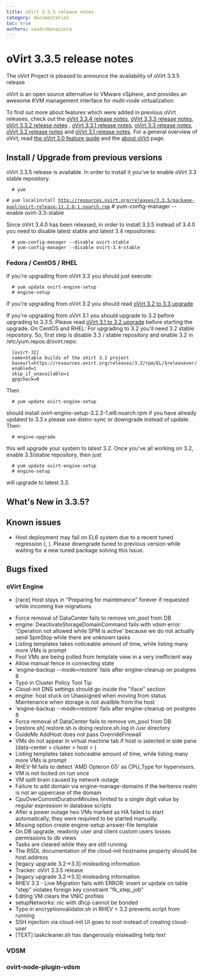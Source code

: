 ```yaml
---
title: oVirt 3.3.5 release notes
category: documentation
toc: true
authors: sandrobonazzola
---
```


# oVirt 3.3.5 release notes

The oVirt Project is pleased to announce the availability of oVirt 3.3.5 release

oVirt is an open source alternative to VMware vSphere, and provides an awesome KVM management interface for multi-node virtualization.

To find out more about features which were added in previous oVirt releases, check out the [oVirt 3.3.4 release notes](/develop/release-management/releases/3.3.4/), [oVirt 3.3.3 release notes](/develop/release-management/releases/3.3.3/), [oVirt 3.3.2 release notes](/develop/release-management/releases/3.3.2/) , [oVirt 3.3.1 release notes](/develop/release-management/releases/3.3.1/), [oVirt 3.3 release notes](/develop/release-management/releases/3.3/), [oVirt 3.2 release notes](/develop/release-management/releases/3.2/) and [oVirt 3.1 release notes](/develop/release-management/releases/3.1/). For a general overview of oVirt, read [the oVirt 3.0 feature guide](/develop/release-management/releases/3.0/feature-guide/) and the [about oVirt](/community/about.html) page.

## Install / Upgrade from previous versions

oVirt 3.3.5 release is available. In order to install it you've to enable oVirt 3.3 stable repository.

      # yum 
`# yum localinstall `[`http://resources.ovirt.org/releases/3.3.5/package-pool/ovirt-release-11.2.0-1.noarch.rpm`](http://resources.ovirt.org/releases/3.3.5/package-pool/ovirt-release-11.2.0-1.noarch.rpm)
      # yum-config-manager --enable ovirt-3.3-stable

Since oVirt 3.4.0 has been released, in order to install 3.3.5 instead of 3.4.0 you need to disable latest stable and latest 3.4 repositories:

      # yum-config-manager --disable ovirt-stable
      # yum-config-manager --disable ovirt-3.4-stable

### Fedora / CentOS / RHEL

If you're upgrading from oVirt 3.3 you should just execute:

      # yum update ovirt-engine-setup
      # engine-setup

If you're upgrading from oVirt 3.2 you should read [oVirt 3.2 to 3.3 upgrade](/develop/release-management/releases/3.2/to-3.3-upgrade/)

If you're upgrading from oVirt 3.1 you should upgrade to 3.2 before upgrading to 3.3.5. Please read [oVirt 3.1 to 3.2 upgrade](/develop/release-management/releases/3.1/to-3.2-upgrade/) before starting the upgrade.
On CentOS and RHEL: For upgrading to 3.2 you'll need 3.2 stable repository.
So, first step is disable 3.3 / stable repository and enable 3.2 in /etc/yum.repos.d/ovirt.repo:

      [ovirt-32]
      name=Stable builds of the oVirt 3.2 project
      baseurl=https://resources.ovirt.org/releases/3.2/rpm/EL/$releasever/
      enabled=1
      skip_if_unavailable=1
      gpgcheck=0

Then

      # yum update ovirt-engine-setup

should install ovirt-engine-setup-3.2.3-1.el6.noarch.rpm
if you have already updated to 3.3.x please use distro-sync or downgrade instead of update.
Then:

      # engine-upgrade

this will upgrade your system to latest 3.2.
Once you've all working on 3.2, enable 3.3/stable repository, then just

      # yum update ovirt-engine-setup
      # engine-setup

will upgrade to latest 3.3.

## What's New in 3.3.5?

## Known issues

*   Host deployment may fail on EL6 system due to a recent tuned regression (, ). Please downgrade tuned to previous version while waiting for a new tuned package solving this issue.

## Bugs fixed

### oVirt Engine

* [race] Host stays in "Preparing for maintenance" forever if requested while incoming live migrations
 - Force removal of DataCenter fails to remove vm_pool from DB
 - engine: DeactivateStorageDomainCommand fails with vdsm error: 'Operation not allowed while SPM is active' because we do not actually send SpmStop while there are unknown tasks
 - Listing templates takes noticeable amount of time, while listing many more VMs is prompt
 - Pool VMs are being pulled from template view in a very inefficient way
 - Allow manual fence in connecting state
 - 'engine-backup --mode=restore' fails after engine-cleanup on postgres 8
 - Typo in Cluster Policy Tool Tip
 - Cloud-init DNS settings should go inside the "iface" section
 - engine: host stuck on Unassigned when moving from status Maintenance when storage is not availble from the host
 - 'engine-backup --mode=restore' fails after engine-cleanup on postgres 8
 - Force removal of DataCenter fails to remove vm_pool from DB
 - [restore.sh] restore.sh is doing restore.sh.log in /usr directory
 - GuideMe AddHost does not pass OverrideFirewall
 - VMs do not appear in virtual machine tab if host is selected in side pane (data-center > cluster > host > )
 - Listing templates takes noticeable amount of time, while listing many more VMs is prompt
 - RHEV-M fails to detect 'AMD Opteron G5' as CPU_Type for hypervisors.
 - VM is not locked on run once
 - VM split brain caused by network outage
 - Failure to add domain via engine-manage-domains if the kerberos realm is not an uppercase of the domain
 - CpuOverCommitDurationMinutes limited to a single digit value by regular expression in database scripts
 - After a power outage two VMs marked as HA failed to start automatically, they were required to be started manually.
 - Missing option create engine-setup answer-file template
 - On DB upgrade, readonly user and client custom users losses permissions to db views
 - Tasks are cleared while they are still running
 - The RSDL documentation of the cloud-init hostname property should be host.address
 - [legacy upgrade 3.2->3.3] misleading information
 - Tracker: oVirt 3.3.5 release
 - [legacy upgrade 3.2->3.3] misleading information
 - RHEV 3.3 - Live Migration fails with ERROR: insert or update on table "step" violates foreign key constraint "fk_step_job"
 - Editing VM clears the VNIC profiles
 - setupNetworks: nic with dhcp cannot be bonded
 - Typo in encryptionvalidator.sh in RHEV > 3.2 prevents script from running
 - SSH injection via cloud-init UI goes to root instead of creating cloud-user
 - [TEXT] taskcleaner.sh has dangerously misleading help text

### VDSM

### ovirt-node-plugin-vdsm

